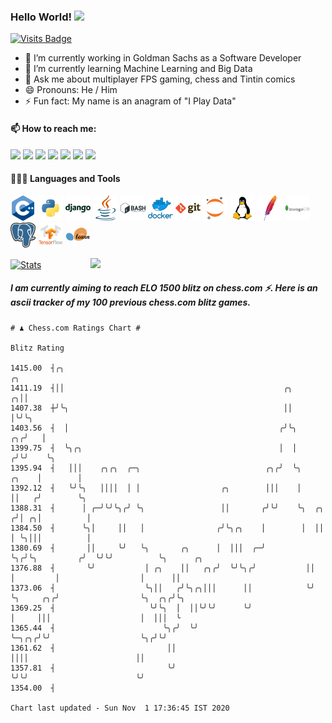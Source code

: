  ### Hello World!  <img src="https://github.com/sciencepal/sciencepal/blob/master/assets/Hi.gif" width="29px">
  [![Visits Badge](https://badges.pufler.dev/visits/sciencepal/sciencepal)](https://badges.pufler.dev/visits/sciencepal/sciencepal)
  
  - 🔭 I’m currently working in Goldman Sachs as a Software Developer
  - 🌱 I’m currently learning Machine Learning and Big Data
  - 💬 Ask me about multiplayer FPS gaming, chess and Tintin comics
  - 😄 Pronouns: He / Him
  - ⚡ Fun fact: My name is an anagram of "I Play Data"
  
  #### 📫 How to reach me:   
  [<img src="https://upload.wikimedia.org/wikipedia/commons/8/83/Steam_icon_logo.svg" width="3.5%"/>](https://steamcommunity.com/id/mongocds/)
  [<img src="https://github.com/sciencepal/sciencepal/blob/master/assets/discord-round.svg" width="3.5%"/>](https://discord.gg/MnUUbHe)
  [<img src="https://img.icons8.com/color/48/000000/twitter.png" width="3.5%"/>](https://twitter.com/sciencepal)
  [<img src="https://img.icons8.com/color/48/000000/linkedin.png" width="3.5%"/>](https://www.linkedin.com/in/adityapal1/)
  [<img src="https://img.icons8.com/fluent/48/000000/facebook-new.png" width="3.5%"/>](https://www.facebook.com/sciencepal/)
  [<img src="https://img.icons8.com/fluent/48/000000/instagram-new.png" width="3.5%"/>](https://www.instagram.com/aditya_sciencepal/)
  <a href="mailto:aditya.pal.science@gmail.com"> <img src="https://img.icons8.com/fluent/48/000000/gmail.png" width="3.5%"/> </a>
  
  #### 👨🏻‍💻 Languages and Tools <br />
  <code><img height="40" src="https://raw.githubusercontent.com/github/explore/80688e429a7d4ef2fca1e82350fe8e3517d3494d/topics/cpp/cpp.png"></code>
  <code><img height="40" src="https://raw.githubusercontent.com/github/explore/80688e429a7d4ef2fca1e82350fe8e3517d3494d/topics/python/python.png"></code>
  <code><img height="40" src="https://raw.githubusercontent.com/github/explore/80688e429a7d4ef2fca1e82350fe8e3517d3494d/topics/django/django.png"></code>
  <code><img height="40" src="https://raw.githubusercontent.com/github/explore/80688e429a7d4ef2fca1e82350fe8e3517d3494d/topics/java/java.png"></code>
  <code><img height="40" src="https://raw.githubusercontent.com/github/explore/80688e429a7d4ef2fca1e82350fe8e3517d3494d/topics/bash/bash.png"></code>
  <code><img height="40" src="https://raw.githubusercontent.com/github/explore/80688e429a7d4ef2fca1e82350fe8e3517d3494d/topics/docker/docker.png"></code>
  <code><img height="40" src="https://raw.githubusercontent.com/github/explore/80688e429a7d4ef2fca1e82350fe8e3517d3494d/topics/git/git.png"></code>
  <code><img height="40" src="https://raw.githubusercontent.com/github/explore/80688e429a7d4ef2fca1e82350fe8e3517d3494d/topics/jupyter-notebook/jupyter-notebook.png"></code>
  <code><img height="40" src="https://raw.githubusercontent.com/github/explore/80688e429a7d4ef2fca1e82350fe8e3517d3494d/topics/linux/linux.png"></code>
  <code><img height="40" src="https://raw.githubusercontent.com/github/explore/80688e429a7d4ef2fca1e82350fe8e3517d3494d/topics/maven/maven.png"></code>
  <code><img height="40" src="https://raw.githubusercontent.com/github/explore/80688e429a7d4ef2fca1e82350fe8e3517d3494d/topics/mongodb/mongodb.png"></code>
  <code><img height="40" src="https://raw.githubusercontent.com/github/explore/80688e429a7d4ef2fca1e82350fe8e3517d3494d/topics/postgresql/postgresql.png"></code>
  <code><img height="40" src="https://raw.githubusercontent.com/github/explore/80688e429a7d4ef2fca1e82350fe8e3517d3494d/topics/tensorflow/tensorflow.png"></code>
  <code><img height="40" src="https://raw.githubusercontent.com/github/explore/80688e429a7d4ef2fca1e82350fe8e3517d3494d/topics/scikit-learn/scikit-learn.png"></code>
  
  [![Stats](https://github-readme-stats.vercel.app/api?username=sciencepal&show_icons=true&theme=radical)](https://github-readme-stats.vercel.app/api?username=sciencepal&show_icons=true&theme=radical)&nbsp; &nbsp; &nbsp; &nbsp; &nbsp; &nbsp; &nbsp; &nbsp; &nbsp; &nbsp; <img src="https://github.com/sciencepal/sciencepal/blob/master/assets/saved.gif" width="195">
  
  ##### I am currently aiming to reach ELO 1500 blitz on chess.com ⚡. Here is an ascii tracker of my 100 previous chess.com blitz games.

  ```
  # ♟︎ Chess.com Ratings Chart #
  
  Blitz Rating

 1415.00  ┤╭╮                                                                                  ╭╮
 1411.19  ┤││                                                 ╭╮                             ╭╮││
 1407.38  ┼╯╰╮                                                ││                             │╰╯╰╮
 1403.56  ┤  │                                               ╭╯╰╮                         ╭╮╭╯   │
 1399.75  ┤  ╰╮╭╮                                            │  │                        ╭╯╰╯    ╰╮
 1395.94  ┤   │││    ╭╮╭╮  ╭─╮                            ╭╮╭╯  ╰╮                 ╭╮    │        │
 1392.12  ┤   ╰╯╰╮   ││││  │ │                  ╭╮        │││    │                 ││   ╭╯        ╰╮
 1388.31  ┤      │ ╭─╯╰╯╰╮╭╯ ╰╮                 ││       ╭╯╰╯    ╰╮  ╭╮           ╭╯│ ╭╮│          │
 1384.50  ┤      ╰╮│     ││   │                ╭╯╰╮╭╮    │        │  ││           │ ╰╮│││          │
 1380.69  ┤       ││     ╰╯   ╰╮       ╭╮      │  │││  ╭─╯        ╰╮╭╯╰╮         ╭╯  ╰╯╰╯          ╰╮      ╭╮
 1376.88  ┤       ╰╯           │ ╭╮    ││   ╭╮╭╯  ╰╯╰╮╭╯           ││  │         │                  │      ││
 1373.06  ┤                    ╰╮││   ╭╯╰╮╭╮│││      ││            ╰╯  ╰╮     ╭╮╭╯                  ╰╮  ╭╮╭╯╰╮
 1369.25  ┤                     ╰╯╰╮  │  ││╰╯╰╯      ╰╯                 │     │││                    │  │││  ╰
 1365.44  ┤                        ╰╮╭╯  ╰╯                             ╰─╮╭╮╭╯╰╯                    ╰╮╭╯╰╯
 1361.62  ┤                         ││                                    ││││                        ││
 1357.81  ┤                         ╰╯                                    ╰╯╰╯                        ╰╯
 1354.00  ┤

Chart last updated - Sun Nov  1 17:36:45 IST 2020  
  ```
  
